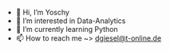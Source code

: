 - 👋 Hi, I’m Yoschy
- 👀 I’m interested in Data-Analytics
- 🌱 I’m currently learning Python
- 📫 How to reach me ~> dgiesel@t-online.de

<!---
DanielGiesel/DanielGiesel is a ✨ special ✨ repository because its `README.md` (this file) appears on your GitHub profile.
You can click the Preview link to take a look at your changes.
--->
